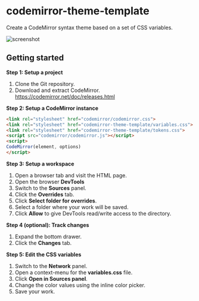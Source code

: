 # codemirror-theme-template
Create a CodeMirror syntax theme based on a set of CSS variables.

![screenshot](https://user-images.githubusercontent.com/10160581/71861129-244fbb00-30aa-11ea-90bd-d109438adb32.jpg)

## Getting started
**Step 1: Setup a project**
1. Clone the Git repository.
2. Download and extract CodeMirror. https://codemirror.net/doc/releases.html

**Step 2: Setup a CodeMirror instance**
```html
<link rel="stylesheet" href="codemirror/codemirror.css">
<link rel="stylesheet" href="codemirror-theme-template/variables.css">
<link rel="stylesheet" href="codemirror-theme-template/tokens.css">
<script src="codemirror/codemirror.js"></script>
<script>
CodeMirror(element, options)
</script>
```

**Step 3: Setup a workspace**
1. Open a browser tab and visit the HTML page.
2. Open the browser **DevTools**
3. Switch to the **Sources** panel.
4. Click the **Overrides** tab.
5. Click **Select folder for overrides**.
6. Select a folder where your work will be saved.
7. Click **Allow** to give DevTools read/write access to the directory.

**Step 4 (optional): Track changes**
1. Expand the bottom drawer.
2. Click the **Changes** tab.

**Step 5: Edit the CSS variables**
1. Switch to the **Network** panel.
2. Open a context-menu for the **variables.css** file.
3. Click **Open in Sources panel**.
3. Change the color values using the inline color picker.
4. Save your work.
